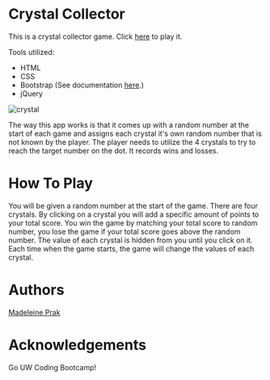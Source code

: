 # Crystal Collector
This is a crystal collector game. Click [here](https://madeleineprak.github.io/Crystal-Collector/) to play it. 

Tools utilized:
* HTML
* CSS
* Bootstrap (See documentation [here](https://getbootstrap.com/).)
* jQuery 

![crystal](https://user-images.githubusercontent.com/26778117/65653978-0e6f2c00-dfcc-11e9-9794-b3253fd77e7e.PNG)

The way this app works is that it comes up with a random number at the start of each game and assigns each crystal it's own random number that is not known by the player. The player needs to utilize the 4 crystals to try to reach the target number on the dot. It records wins and losses.

# How To Play
You will be given a random number at the start of the game. There are four crystals. By clicking on a crystal you will add a specific amount of points to your total score. You win the game by matching your total score to random number, you lose the game if your total score goes above the random number. The value of each crystal is hidden from you until you click on it. Each time when the game starts, the game will change the values of each crystal.

# Authors
[Madeleine Prak](https://github.com/madeleineprak)

# Acknowledgements
Go UW Coding Bootcamp!
